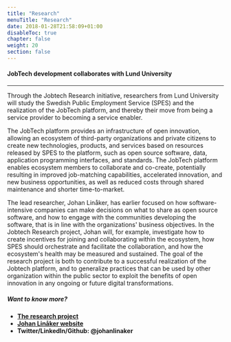 ```yaml
---
title: "Research"
menuTitle: "Research"
date: 2018-01-28T21:58:09+01:00
disableToc: true
chapter: false
weight: 20
section: false
---
```


#### JobTech development collaborates with Lund University

<hr>

Through the Jobtech Research initiative, researchers from Lund University will study the Swedish Public Employment Service (SPES) and the realization of the JobTech platform, and thereby their move from being a service provider to becoming a service enabler.  

The JobTech platform provides an infrastructure of open innovation, allowing an ecosystem of third-party organizations and private citizens to create new technologies, products, and services based on resources released by SPES to the platform, such as open source software, data, application programming interfaces, and standards. 
The JobTech platform enables ecosystem members to collaborate and co-create, potentially resulting in improved job-matching capabilities, accelerated innovation, and new business opportunities, as well as reduced costs through shared maintenance and shorter time-to-market.

The lead researcher, Johan Linåker, has earlier focused on how software-intensive companies can make decisions on what to share as open source software, and how to engage with the communities developing the software, that is in line with the organizations' business objectives. 
In the Jobtech Research project, Johan will, for example, investigate how to create incentives for joining and collaborating within the ecosystem, how SPES should orchestrate and facilitate the collaboration, and how the ecosystem's health may be measured and sustained. The goal of the research project is both to contribute to a successful realization of the Jobtech platform, and to generalize practices that can be used by other organization within the public sector to exploit the benefits of open innovation in any ongoing or future digital transformations.  
  
##### Want to know more?
 

- **<a href="/pdfjs/web/viewer.html?file=/pdf/Open_Governement_Platforms(1).pdf" target="_blank" >The research project</a>**
- **[Johan Linåker website](http://cs.lth.se/johan_linaker)**
- **Twitter/LinkedIn/Github: @johanlinaker**




